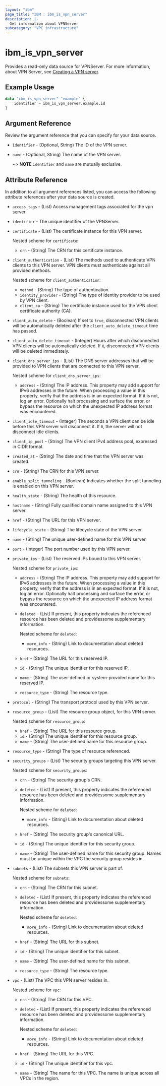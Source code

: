 ```yaml
---
layout: "ibm"
page_title: "IBM : ibm_is_vpn_server"
description: |-
  Get information about VPNServer
subcategory: "VPC infrastructure"
---
```


# ibm_is_vpn_server

Provides a read-only data source for VPNServer. For more information, about VPN Server, see [Creating a VPN server](https://cloud.ibm.com/docs/vpc?topic=vpc-vpn-create-server&interface=ui).

## Example Usage

```terraform
data "ibm_is_vpn_server" "example" {
	identifier = ibm_is_vpn_server.example.id
}
```

## Argument Reference
Review the argument reference that you can specify for your data source.

- `identifier` - (Optional, String) The ID of the VPN server.
- `name` - (Optional, String) The name of the VPN server.

  ~> **NOTE**
    `identifier` and `name` are mutually exclusive.

## Attribute Reference

In addition to all argument references listed, you can access the following attribute references after your data source is created.

- `access_tags`  - (List) Access management tags associated for the vpn server.
- `identifier` - The unique identifier of the VPNServer.
- `certificate` - (List) The certificate instance for this VPN server.

	Nested scheme for `certificate`:
	- `crn` - (String) The CRN for this certificate instance.

- `client_authentication` - (List) The methods used to authenticate VPN clients to this VPN server. VPN clients must authenticate against all provided methods.
  
  Nested scheme for `client_authentication`:
	- `method` - (String) The type of authentication.
	- `identity_provider` - (String) The type of identity provider to be used by VPN client.
	- `client_ca` - (String) The certificate instance used for the VPN client certificate authority (CA).

- `client_auto_delete` - (Boolean) If set to `true`, disconnected VPN clients will be automatically deleted after the `client_auto_delete_timeout` time has passed.

- `client_auto_delete_timeout` - (Integer) Hours after which disconnected VPN clients will be automatically deleted. If `0`, disconnected VPN clients will be deleted immediately.

- `client_dns_server_ips` - (List) The DNS server addresses that will be provided to VPN clients that are connected to this VPN server.
	
	Nested scheme for `client_dns_server_ips`:
	- `address` - (String) The IP address. This property may add support for IPv6 addresses in the future. When processing a value in this property, verify that the address is in an expected format. If it is not, log an error. Optionally halt processing and surface the error, or bypass the resource on which the unexpected IP address format was encountered.

- `client_idle_timeout` - (Integer) The seconds a VPN client can be idle before this VPN server will disconnect it.  If `0`, the server will not disconnect idle clients.

- `client_ip_pool` - (String) The VPN client IPv4 address pool, expressed in CIDR format.

- `created_at` - (String) The date and time that the VPN server was created.

- `crn` - (String) The CRN for this VPN server.

- `enable_split_tunneling` - (Boolean) Indicates whether the split tunneling is enabled on this VPN server.

- `health_state` - (String) The health of this resource.

- `hostname` - (String) Fully qualified domain name assigned to this VPN server.

- `href` - (String) The URL for this VPN server.

- `lifecycle_state` - (String) The lifecycle state of the VPN server.

- `name` - (String) The unique user-defined name for this VPN server.

- `port` - (Integer) The port number used by this VPN server.

- `private_ips` - (List) The reserved IPs bound to this VPN server.

	Nested scheme for `private_ips`:
	- `address` - (String) The IP address. This property may add support for IPv6 addresses in the future. When processing a value in this property, verify that the address is in an expected format. If it is not, log an error. Optionally halt processing and surface the error, or bypass the resource on which the unexpected IP address format was encountered.
	- `deleted` - (List) If present, this property indicates the referenced resource has been deleted and providessome supplementary information.
		
		Nested scheme for `deleted`:
		- `more_info` - (String) Link to documentation about deleted resources.
	- `href` - (String) The URL for this reserved IP.
	- `id` - (String) The unique identifier for this reserved IP.
	- `name` - (String) The user-defined or system-provided name for this reserved IP.
	- `resource_type` - (String) The resource type.

- `protocol` - (String) The transport protocol used by this VPN server.

- `resource_group` - (List) The resource group object, for this VPN server.

	Nested scheme for `resource_group`:
	- `href` - (String) The URL for this resource group.
	- `id` - (String) The unique identifier for this resource group.
	- `name` - (String) The user-defined name for this resource group.

- `resource_type` - (String) The type of resource referenced.

- `security_groups` - (List) The security groups targeting this VPN server.

	Nested scheme for `security_groups`:
	- `crn` - (String) The security group's CRN.
	- `deleted` - (List) If present, this property indicates the referenced resource has been deleted and providessome supplementary information.
		
		Nested scheme for `deleted`:
		- `more_info` - (String) Link to documentation about deleted resources.
	- `href` - (String) The security group's canonical URL.
	- `id` - (String) The unique identifier for this security group.
	- `name` - (String) The user-defined name for this security group. Names must be unique within the VPC the security group resides in.

- `subnets` - (List) The subnets this VPN server is part of.

	Nested scheme for `subnets`:
	- `crn` - (String) The CRN for this subnet.
	- `deleted` - (List) If present, this property indicates the referenced resource has been deleted and providessome supplementary information.

		
		Nested scheme for `deleted`:
		- `more_info` - (String) Link to documentation about deleted resources.
	- `href` - (String) The URL for this subnet.
	- `id` - (String) The unique identifier for this subnet.
	- `name` - (String) The user-defined name for this subnet.
	- `resource_type` - (String) The resource type.

- `vpc` - (List) The VPC this VPN server resides in.

	Nested scheme for `vpc`:
	- `crn` - (String) The CRN for this VPC.
	- `deleted` - (List) If present, this property indicates the referenced resource has been deleted and providessome supplementary information.
		
		Nested scheme for `deleted`:
		- `more_info` - (String) Link to documentation about deleted resources.
	- `href` - (String) The URL for this VPC.
	- `id` - (String) The unique identifier for this vpc.
	- `name` - (String) The name for this VPC. The name is unique across all VPCs in the region.
